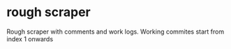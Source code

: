 # rough scraper
Rough scraper with comments and work logs.
Working commites start from index 1 onwards
